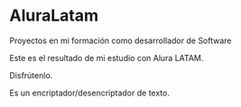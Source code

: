 # AluraLatam
Proyectos en mi formación como desarrollador de Software

Este es el resultado de mi estudio con Alura LATAM. 

Disfrútenlo. 

Es un encriptador/desencriptador de texto. 
